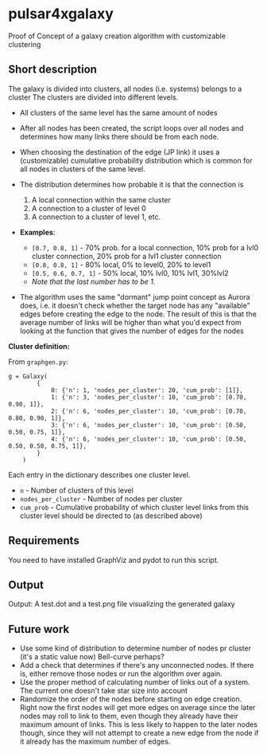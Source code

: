 # pulsar4xgalaxy

Proof of Concept of a galaxy creation algorithm with customizable clustering

## Short description
The galaxy is divided into clusters, all nodes (i.e. systems) belongs to a cluster
The clusters are divided into different levels.
- All clusters of the same level has the same amount of nodes
- After all nodes has been created, the script loops over all nodes and determines how many links there should be from each node.
- When choosing the destination of the edge (JP link) it uses a (customizable) cumulative probability distribution which is common for all nodes in clusters of the same level.
- The distribution determines how probable it is that the connection is
    1. A local connection within the same cluster
    2. A connection to a cluster of level 0
    3. A connection to a cluster of level 1, etc.

- **Examples**:
    - `[0.7, 0.8, 1]` - 70% prob. for a local connection, 10% prob for a lvl0 cluster connection, 20% prob for a lvl1 cluster connection
    - `[0.8, 0.8, 1]` - 80% local, 0% to level0, 20% to level1
    - `[0.5, 0.6, 0.7, 1]` - 50% local, 10% lvl0, 10% lvl1, 30%lvl2
    - *Note that the last number has to be 1.*

- The algorithm uses the same "dormant" jump point concept as Aurora does, i.e. it doesn't check whether the target node has any "available" edges before creating the edge to the node.
  The result of this is that the average number of links will be higher than what you'd expect from looking at the function that gives the number of edges for the nodes

**Cluster definition:**

From `graphgen.py`: 

    g = Galaxy(
            {
                0: {'n': 1, 'nodes_per_cluster': 20, 'cum_prob': [1]},
                1: {'n': 3, 'nodes_per_cluster': 10, 'cum_prob': [0.70, 0.90, 1]},
                2: {'n': 6, 'nodes_per_cluster': 10, 'cum_prob': [0.70, 0.80, 0.90, 1]},
                3: {'n': 6, 'nodes_per_cluster': 10, 'cum_prob': [0.50, 0.50, 0.75, 1]},
                4: {'n': 6, 'nodes_per_cluster': 10, 'cum_prob': [0.50, 0.50, 0.50, 0.75, 1]},
            }
        )

Each entry in the dictionary describes one cluster level.

 - `n` - Number of clusters of this level
 - `nodes_per_cluster` - Number of nodes per cluster
 - `cum_prob` - Cumulative probability of which cluster level links from this cluster level should be directed to (as described above)

## Requirements
You need to have installed GraphViz and pydot to run this script.

## Output

Output: A test.dot and a test.png file visualizing the generated galaxy

## Future work

- Use some kind of distribution to determine number of nodes pr cluster (it's a static value now) Bell-curve perhaps?
- Add a check that determines if there's any unconnected nodes. If there is, either remove those nodes or run the algorithm over again.
- Use the proper method of calculating number of links out of a system. The current one doesn't take star size into account
- Randomize the order of the nodes before starting on edge creation. Right now the first nodes will get more edges on average since the later nodes may roll to link to them, even though they already have their maximum amount of links. This is less likely to happen to the later nodes though, since they will not attempt to create a new edge from the node if it already has the maximum number of edges. 
